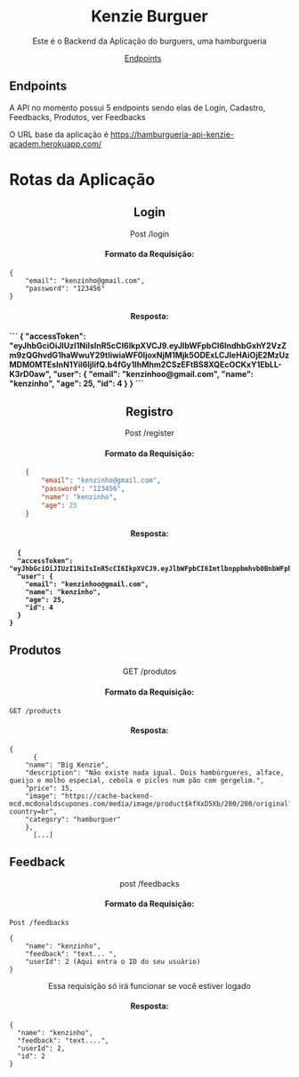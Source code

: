
<h1 align="center">
 Kenzie Burguer
</h1>

<p align = "center">
    Este é o Backend da Aplicação do burguers, uma hamburgueria
</p>

<p align="center">
  <a href="#endpoints">Endpoints</a>&nbsp;&nbsp;&nbsp;&nbsp;&nbsp;&nbsp;
</p>


## **Endpoints**

A API no momento possui 5 endpoints sendo elas de Login, Cadastro, Feedbacks, Produtos, ver Feedbacks

O URL base da aplicação é https://hamburgueria-api-kenzie-academ.herokuapp.com/


# Rotas da Aplicação


<h2 align="center">Login</h2>

<p align="center">Post /login</p>

<h4 align="center">Formato da Requisição:</h4>

```Post /login
{
	"email": "kenzinho@gmail.com",
	"password": "123456"
}
```

<h4 align="center">Resposta:<h4>
```
{
  "accessToken": "eyJhbGciOiJIUzI1NiIsInR5cCI6IkpXVCJ9.eyJlbWFpbCI6IndhbGxhY2VzZm9zQGhvdG1haWwuY29tIiwiaWF0IjoxNjM1Mjk5ODExLCJleHAiOjE2MzUzMDM0MTEsInN1YiI6IjIifQ.b4fGy1IhMhm2CSzEFtBS8XQEcOCKxY1EbLL-K3rD0aw",
  "user": {
    "email": "kenzinhoo@gmail.com",
    "name": "kenzinho",
    "age": 25,
    "id": 4
  }
}
```

<h2 align="center">Registro</h2>

<p align="center">Post /register</p>

<h4 align="center">Formato da Requisição:</h4>

```json
    {
        "email": "kenzinho@gmail.com",
        "password": "123456",
        "name": "kenzinho",
        "age": 25
    }
```


<h4 align="center">Resposta:<h4>
	
```
  {
  "accessToken": "eyJhbGciOiJIUzI1NiIsInR5cCI6IkpXVCJ9.eyJlbWFpbCI6Imtlbnppbmhvb0BnbWFpbC5jb20iLCJpYXQiOjE2MzUyOTk5NTEsImV4cCI6MTYzNTMwMzU1MSwic3ViIjoiNCJ9.2IQjXtcmQV6VEqzxwwB6zNnJs5WrUwmflovFQRJF92U",
  "user": {
    "email": "kenzinhoo@gmail.com",
    "name": "kenzinho",
    "age": 25,
    "id": 4
  }
}
```

<h2>Produtos</h2>

<p align="center">GET /produtos</p>

<h4 align="center">Formato da Requisição:</h4>

```
GET /products
```

<h4 align="center">Resposta:</h4>
	
```
{
      {
    "name": "Big Kenzie",
    "description": "Não existe nada igual. Dois hambúrgueres, alface, queijo e molho especial, cebola e picles num pão com gergelim.",
    "price": 15,
    "image": "https://cache-backend-mcd.mcdonaldscupones.com/media/image/product$kfXxD5Xb/200/200/original?country=br",
    "category": "hamburguer"
    },
      [...]
```


<h2>Feedback</h2>

<p align="center">post /feedbacks</p>

<h4 align="center">Formato da Requisição:</h4>

```
Post /feedbacks

{
	"name": "kenzinho",
	"feedback": "text... ",
	"userId": 2 (Aqui entra o ID do seu usuário)
}
```
<p align="center">Essa requisição só irá funcionar se você estiver logado</p>

<h4 align="center">Resposta:</h4>

```
{
  "name": "kenzinho",
  "feedback": "text....",
  "userId": 2,
  "id": 2
}
```

